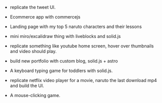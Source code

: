 - replicate the tweet UI.

- Ecommerce app with commercejs

- Landing page with my top 5 naruto characters and their lessons

- mini miro/excalidraw thing with liveblocks and solid.js

- replicate something like youtube home screen, hover over thumbnails and video should play.

- build new portfolio with custom blog, solid.js + astro

- A keyboard typing game for toddlers with solid.js.

- replicate netflix video player for a movie, naruto the last download mp4 and build the UI.

- A mouse-clicking game.
